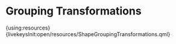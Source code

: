 # Grouping Transformations

{using:resources}
{livekeysInit:open/resources/ShapeGroupingTransformations.qml}

